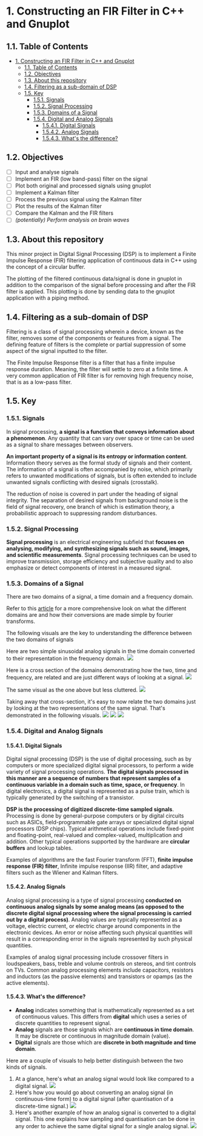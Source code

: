 # 1. Constructing an FIR Filter in C++ and Gnuplot

## 1.1. Table of Contents
- [1. Constructing an FIR Filter in C++ and Gnuplot](#1-constructing-an-fir-filter-in-c-and-gnuplot)
  - [1.1. Table of Contents](#11-table-of-contents)
  - [1.2. Objectives](#12-objectives)
  - [1.3. About this repository](#13-about-this-repository)
  - [1.4. Filtering as a sub-domain of DSP](#14-filtering-as-a-sub-domain-of-dsp)
  - [1.5. Key](#15-key)
    - [1.5.1. Signals](#151-signals)
    - [1.5.2. Signal Processing](#152-signal-processing)
    - [1.5.3. Domains of a Signal](#153-domains-of-a-signal)
    - [1.5.4. Digital and Analog Signals](#154-digital-and-analog-signals)
      - [1.5.4.1. Digital Signals](#1541-digital-signals)
      - [1.5.4.2. Analog Signals](#1542-analog-signals)
      - [1.5.4.3. What's the difference?](#1543-whats-the-difference)

## 1.2. Objectives
- [ ] Input and analyse signals
- [ ] Implement an FIR (low band-pass) filter on the signal
- [ ] Plot both original and processed signals using gnuplot
- [ ] Implement a Kalman filter
- [ ] Process the previous signal using the Kalman filter
- [ ] Plot the results of the Kalman filter
- [ ] Compare the Kalman and the FIR filters
- [ ] *(potentially) Perform analysis on brain waves*

## 1.3. About this repository
This minor project in Digital Signal Processing (DSP) is to implement a Finite Impulse Response (FIR) filtering application of continuous data in C++ using the concept of a circular buffer.

The plotting of the filtered continuous data/signal is done in gnuplot in addition to the comparison of the signal before processing and after the FIR filter is applied. This plotting is done by sending data to the gnuplot application with a piping method.

## 1.4. Filtering as a sub-domain of DSP
Filtering is a class of signal processing wherein a device, known as the filter, removes some of the components or features from a signal. The defining feature of filters is the complete or partial suppression of some aspect of the signal inputted to the filter.

The Finite Impulse Response filter is a filter that has a finite impulse response duration. Meaning, the filter will settle to zero at a finite time. A very common application of FIR filter is for removing high frequency noise, that is as a low-pass filter.

## 1.5. Key
### 1.5.1. Signals
In signal processing, **a signal is a function that conveys information about a phenomenon**. Any quantity that can vary over space or time can be used as a signal to share messages between observers.

**An important property of a signal is its entropy or information content**. Information theory serves as the formal study of signals and their content. The information of a signal is often accompanied by noise, which primarily refers to unwanted modifications of signals, but is often extended to include unwanted signals conflicting with desired signals (crosstalk).

The reduction of noise is covered in part under the heading of signal integrity. The separation of desired signals from background noise is the field of signal recovery, one branch of which is estimation theory, a probabilistic approach to suppressing random disturbances.

### 1.5.2. Signal Processing
**Signal processing** is an electrical engineering subfield that **focuses on analysing, modifying, and synthesizing signals such as sound, images, and scientific measurements**. Signal processing techniques can be used to improve transmission, storage efficiency and subjective quality and to also emphasize or detect components of interest in a measured signal.

### 1.5.3. Domains of a Signal
There are two domains of a signal, a time domain and a frequency domain.

Refer to this [article](https://learnemc.com/time-frequency-domain) for a more comprehensive look on what the different domains are and how their conversions are made simple by fourier transforms.

The following visuals are the key to understanding the difference between the two domains of signals

Here are two simple sinusoidal analog signals in the time domain converted to their representation in the frequency domain.
![](assets/time-vs-frequency-1.png)

Here is a cross section of the domains demonstrating how the two, time and frequency, are related and are just different ways of looking at a signal.
![](assets/time-vs-frequency-4.png)

The same visual as the one above but less cluttered.
![](assets/time-vs-frequency-5.png)

Taking away that cross-section, it's easy to now relate the two domains just by looking at the two representations of the same signal. That's demonstrated in the following visuals.
![](assets/time-vs-frequency-6.png)
![](assets/time-vs-frequency-3.png)
![](assets/time-vs-frequency-2.png)
### 1.5.4. Digital and Analog Signals
#### 1.5.4.1. Digital Signals
Digital signal processing (DSP) is the use of digital processing, such as by computers or more specialized digital signal processors, to perform a wide variety of signal processing operations. **The digital signals processed in this manner are a sequence of numbers that represent samples of a continuous variable in a domain such as time, space, or frequency**. In digital electronics, a digital signal is represented as a pulse train, which is typically generated by the switching of a transistor.

**DSP is the processing of digitized discrete-time sampled signals**. Processing is done by general-purpose computers or by digital circuits such as ASICs, field-programmable gate arrays or specialized digital signal processors (DSP chips). Typical arithmetical operations include fixed-point and floating-point, real-valued and complex-valued, multiplication and addition. Other typical operations supported by the hardware are **circular buffers** and lookup tables.

Examples of algorithms are the fast Fourier transform (FFT), **finite impulse response (FIR) filter**, Infinite impulse response (IIR) filter, and adaptive filters such as the Wiener and Kalman filters.

#### 1.5.4.2. Analog Signals
Analog signal processing is a type of signal processing **conducted on continuous analog signals by some analog means (as opposed to the discrete digital signal processing where the signal processing is carried out by a digital process)**. Analog values are typically represented as a voltage, electric current, or electric charge around components in the electronic devices. An error or noise affecting such physical quantities will result in a corresponding error in the signals represented by such physical quantities.

Examples of analog signal processing include crossover filters in loudspeakers, bass, treble and volume controls on stereos, and tint controls on TVs. Common analog processing elements include capacitors, resistors and inductors (as the passive elements) and transistors or opamps (as the active elements).

#### 1.5.4.3. What's the difference?
- **Analog** indicates something that is mathematically represented as a set of continuous values. This differs from **digital** which uses a series of discrete quantities to represent signal.
- **Analog** signals are those signals which are **continuous in time domain**. It may be discrete or continuous in magnitude domain (value).
- **Digital** signals are those which are **discrete in both magnitude and time domain**.

Here are a couple of visuals to help better distinguish between the two kinds of signals.

1. At a glance, here's what an analog signal would look like compared to a digital signal. ![](assets/analog-vs-digital-signal.jpg)
2. Here's how you would go about converting an analog signal (in continuous-time form) to a digital signal (after quantisation of a discrete-time signal.) ![](assets/continuous-to-discrete-time-to-digital.png)
3. Here's another example of how an analog signal is converted to a digital signal. This one explains how sampling and quantisation can be done in any order to achieve the same digital signal for a single analog signal. ![](assets/continuous-to-discrete-time-to-digital-2.png)